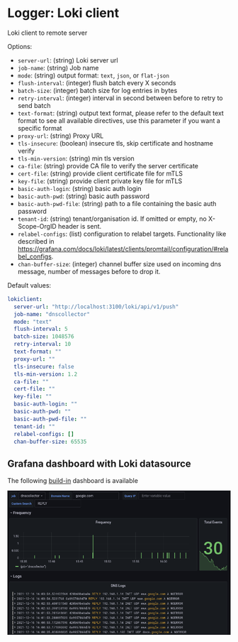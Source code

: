 # Logger: Loki client

Loki client to remote server

Options:

- `server-url`: (string) Loki server url
- `job-name`: (string) Job name
- `mode`: (string) output format: `text`, `json`, or `flat-json`
- `flush-interval`: (integer) flush batch every X seconds
- `batch-size`: (integer) batch size for log entries in bytes
- `retry-interval`: (integer) interval in second between before to retry to send batch
- `text-format`: (string) output text format, please refer to the default text format to see all available directives, use this parameter if you want a specific format
- `proxy-url`: (string) Proxy URL
- `tls-insecure`: (boolean) insecure  tls, skip certificate and hostname verify
- `tls-min-version`: (string) min tls version
- `ca-file`: (string) provide CA file to verify the server certificate
- `cert-file`: (string) provide client certificate file for mTLS
- `key-file`: (string) provide client private key file for mTLS
- `basic-auth-login`: (string) basic auth login
- `basic-auth-pwd`: (string) basic auth password
- `basic-auth-pwd-file`: (string) path to a file containing the basic auth password
- `tenant-id`: (string) tenant/organisation id. If omitted or empty, no X-Scope-OrgID header is sent.
- `relabel-configs`: (list) configuration to relabel targets. Functionality like described in <https://grafana.com/docs/loki/latest/clients/promtail/configuration/#relabel_configs>.
- `chan-buffer-size`: (integer) channel buffer size used on incoming dns message, number of messages before to drop it.

Default values:

```yaml
lokiclient:
  server-url: "http://localhost:3100/loki/api/v1/push"
  job-name: "dnscollector"
  mode: "text"
  flush-interval: 5
  batch-size: 1048576
  retry-interval: 10
  text-format: ""
  proxy-url: ""
  tls-insecure: false
  tls-min-version: 1.2
  ca-file: ""
  cert-file: ""
  key-file: ""
  basic-auth-login: ""
  basic-auth-pwd: ""
  basic-auth-pwd-file: ""
  tenant-id: ""
  relabel-configs: []
  chan-buffer-size: 65535
```

## Grafana dashboard with Loki datasource

The following [build-in](https://grafana.com/grafana/dashboards/15415) dashboard is available

<p align="center">
  <img src="../_images/dashboard_loki.png" alt="dnscollector"/>
</p>
